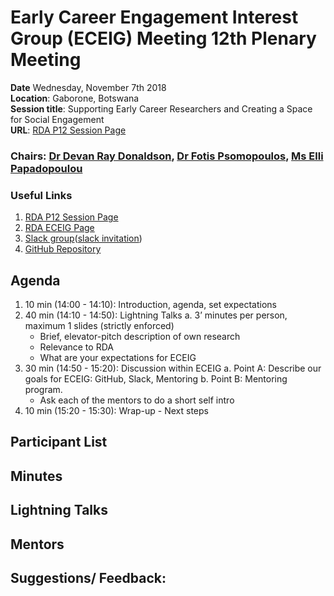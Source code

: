 # Early Career Engagement Interest Group (ECEIG) Meeting 12th Plenary Meeting

**Date** Wednesday, November 7th 2018 </br>
**Location**: Gaborone, Botswana </br>
**Session title**: Supporting Early Career Researchers and Creating a Space for Social Engagement </br>
**URL**: [RDA P12 Session Page](https://www.rd-alliance.org/ig-early-career-and-engagement-rda-12-plenary-meeting)

### Chairs: [Dr Devan Ray Donaldson](https://www.rd-alliance.org/users/devan-ray-donaldson), [Dr Fotis Psomopoulos](https://www.rd-alliance.org/users/fotis-psomopoulos), [Ms Elli Papadopoulou](https://www.rd-alliance.org/users/elli-papadopoulou)

### Useful Links
1. [RDA P12 Session Page](https://www.rd-alliance.org/ig-early-career-and-engagement-rda-12-plenary-meeting)
2. [RDA ECEIG Page](https://www.rd-alliance.org/groups/early-career-and-engagement-ig)
3. [Slack group](https://rda-eceig.slack.com/)([slack invitation](https://rda-eceig.slack.com/join/shared_invite/enQtMzAwMzA0NzQxMjE2LWMxMWJhZmMyM2VhOWE2YmE2NjMyZTUxNWI4NTNiMjY2ZjQ1YWUzNjNiMDY4ZDkzZmZmMDE2ZGNkNWYwOTlmMWU))
4. [GitHub Repository](https://github.com/fpsom/rda-eceig)

## Agenda

1. 10 min (14:00 - 14:10): Introduction, agenda, set expectations
2. 40 min (14:10 - 14:50): Lightning Talks
  a. 3’ minutes per person, maximum 1 slides (strictly enforced)
    * Brief, elevator-pitch description of own research
    * Relevance to RDA
    * What are your expectations for ECEIG
3. 30 min (14:50 - 15:20):  Discussion within ECEIG
  a. Point A: Describe our goals for ECEIG: GitHub, Slack, Mentoring
  b. Point B: Mentoring program.
    * Ask each of the mentors to do a short self intro
4. 10 min (15:20 - 15:30): Wrap-up - Next steps


## Participant List



## Minutes



## Lightning Talks




## Mentors



## Suggestions/ Feedback:
